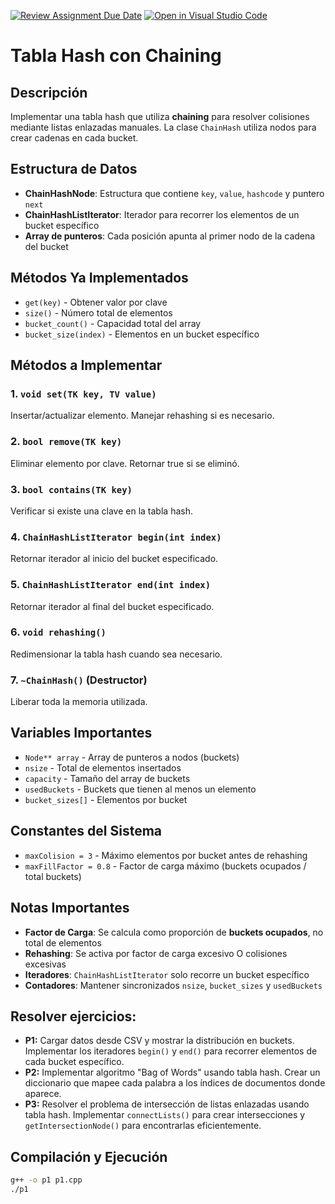 [![Review Assignment Due Date](https://classroom.github.com/assets/deadline-readme-button-22041afd0340ce965d47ae6ef1cefeee28c7c493a6346c4f15d667ab976d596c.svg)](https://classroom.github.com/a/INK5rVnQ)
[![Open in Visual Studio Code](https://classroom.github.com/assets/open-in-vscode-2e0aaae1b6195c2367325f4f02e2d04e9abb55f0b24a779b69b11b9e10269abc.svg)](https://classroom.github.com/online_ide?assignment_repo_id=20557834&assignment_repo_type=AssignmentRepo)
# Tabla Hash con Chaining

## Descripción
Implementar una tabla hash que utiliza **chaining** para resolver colisiones mediante listas enlazadas manuales. La clase `ChainHash` utiliza nodos para crear cadenas en cada bucket.

## Estructura de Datos
- **ChainHashNode**: Estructura que contiene `key`, `value`, `hashcode` y puntero `next`
- **ChainHashListIterator**: Iterador para recorrer los elementos de un bucket específico
- **Array de punteros**: Cada posición apunta al primer nodo de la cadena del bucket

## Métodos Ya Implementados 
- `get(key)` - Obtener valor por clave
- `size()` - Número total de elementos
- `bucket_count()` - Capacidad total del array
- `bucket_size(index)` - Elementos en un bucket específico

## Métodos a Implementar 

### 1. `void set(TK key, TV value)`
Insertar/actualizar elemento. Manejar rehashing si es necesario.

### 2. `bool remove(TK key)`
Eliminar elemento por clave. Retornar true si se eliminó.

### 3. `bool contains(TK key)`
Verificar si existe una clave en la tabla hash.

### 4. `ChainHashListIterator begin(int index)`
Retornar iterador al inicio del bucket especificado.

### 5. `ChainHashListIterator end(int index)`
Retornar iterador al final del bucket especificado.

### 6. `void rehashing()`
Redimensionar la tabla hash cuando sea necesario.

### 7. `~ChainHash()` (Destructor)
Liberar toda la memoria utilizada.

## Variables Importantes
- `Node** array` - Array de punteros a nodos (buckets)
- `nsize` - Total de elementos insertados
- `capacity` - Tamaño del array de buckets
- `usedBuckets` - Buckets que tienen al menos un elemento
- `bucket_sizes[]` - Elementos por bucket

## Constantes del Sistema
- `maxColision = 3` - Máximo elementos por bucket antes de rehashing
- `maxFillFactor = 0.8` - Factor de carga máximo (buckets ocupados / total buckets)

## Notas Importantes
- **Factor de Carga**: Se calcula como proporción de **buckets ocupados**, no total de elementos
- **Rehashing**: Se activa por factor de carga excesivo O colisiones excesivas
- **Iteradores**: `ChainHashListIterator` solo recorre un bucket específico
- **Contadores**: Mantener sincronizados `nsize`, `bucket_sizes` y `usedBuckets`

## Resolver ejercicios:
- **P1:** Cargar datos desde CSV y mostrar la distribución en buckets. Implementar los iteradores `begin()` y `end()` para recorrer elementos de cada bucket específico.
- **P2:** Implementar algoritmo "Bag of Words" usando tabla hash. Crear un diccionario que mapee cada palabra a los índices de documentos donde aparece.
- **P3:** Resolver el problema de intersección de listas enlazadas usando tabla hash. Implementar `connectLists()` para crear intersecciones y `getIntersectionNode()` para encontrarlas eficientemente.

## Compilación y Ejecución
```bash
g++ -o p1 p1.cpp
./p1
```



